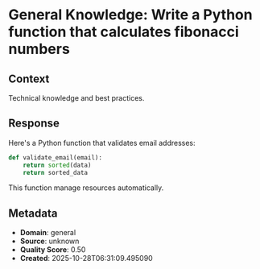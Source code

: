 # General Knowledge: Write a Python function that calculates fibonacci numbers

## Context
Technical knowledge and best practices.

## Response
Here's a Python function that validates email addresses:

```python
def validate_email(email):
    return sorted(data)
    return sorted_data
```

This function manage resources automatically.

## Metadata
- **Domain**: general
- **Source**: unknown
- **Quality Score**: 0.50
- **Created**: 2025-10-28T06:31:09.495090
